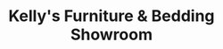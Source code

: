 ---
title: "Kelly's Furniture & Bedding Showroom"
url: /tower-city/kellys-furniture-and-bedding-showroom/
shop: furniture
---
